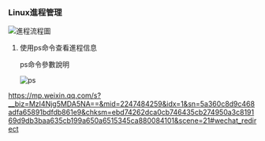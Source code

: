 ### **Linux進程管理**

![進程流程圖](https://mmbiz.qpic.cn/mmbiz_png/2BGWl1qPxib2X8WjicavMx6onN3cz12k6BnHD2YLMx3iaQpdXdM9NEuiblf07vWo4oh3AqLAQt431Nk6qqhA2mlxzg/640?wx_fmt=png&tp=webp&wxfrom=5&wx_lazy=1&wx_co=1)

1. 使用ps命令查看進程信息

   ps命令參數說明

   ![ps](https://mmbiz.qpic.cn/mmbiz_png/2BGWl1qPxib2X8WjicavMx6onN3cz12k6BjJahWNHh4ibtoOvLHUa5icssQibP1HLbeObYbgHeJPXS0iaHs68uIVQNww/640?wx_fmt=png&tp=webp&wxfrom=5&wx_lazy=1&wx_co=1)

https://mp.weixin.qq.com/s?__biz=MzI4Njg5MDA5NA==&mid=2247484259&idx=1&sn=5a360c8d9c468adfa65891bdfdb861e9&chksm=ebd74262dca0cb746435cb274950a3c819169d9db3baa635cb199a650a6515345ca880084101&scene=21#wechat_redirect